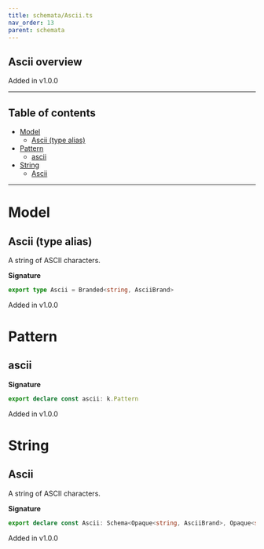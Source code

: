 ```yaml
---
title: schemata/Ascii.ts
nav_order: 13
parent: schemata
---
```


## Ascii overview

Added in v1.0.0

---

<h2 class="text-delta">Table of contents</h2>

- [Model](#model)
  - [Ascii (type alias)](#ascii-type-alias)
- [Pattern](#pattern)
  - [ascii](#ascii)
- [String](#string)
  - [Ascii](#ascii)

---

# Model

## Ascii (type alias)

A string of ASCII characters.

**Signature**

```ts
export type Ascii = Branded<string, AsciiBrand>
```

Added in v1.0.0

# Pattern

## ascii

**Signature**

```ts
export declare const ascii: k.Pattern
```

Added in v1.0.0

# String

## Ascii

A string of ASCII characters.

**Signature**

```ts
export declare const Ascii: Schema<Opaque<string, AsciiBrand>, Opaque<string, AsciiBrand>>
```

Added in v1.0.0
